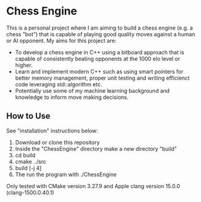 # Chess Engine

This is a personal project where I am aiming to build a chess engine (e.g. a chess "bot") that is capable of playing good quality moves against a human or AI opponent. My aims for this project are:

- To develop a chess engine in C++ using a bitboard approach that is capable of consistently beating opponents at the 1000 elo level or higher.
- Learn and implement modern C++ such as using smart pointers for better memory management, proper unit testing and writing efficienct code leveraging std::algorithm etc.
- Potentially use some of my machine learning background and knowledge to inform move making decisions.

## How to Use
See "installation" instructions below:
1. Download or clone this repository
2. Inside the "ChessEngine" directory make a new directory "build"
3. cd build
4. cmake ../src
5. build [-j 4]
6. The run the program with ./ChessEngine

Only tested with CMake version 3.27.9 and Apple clang version 15.0.0 (clang-1500.0.40.1)
